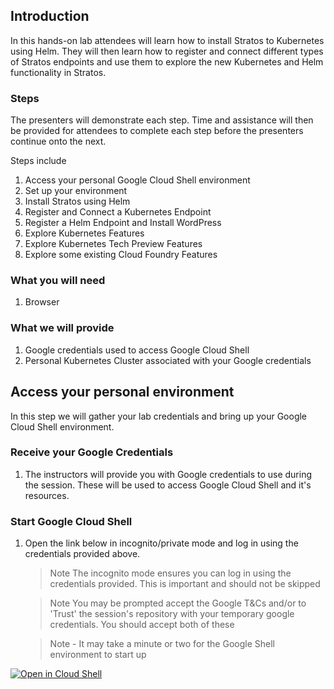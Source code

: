 
## Introduction

In this hands-on lab attendees will learn how to install Stratos to Kubernetes using Helm. They will then learn how to register and connect different types of Stratos endpoints and use them to explore the new Kubernetes and Helm functionality in Stratos. 

### Steps

The presenters will demonstrate each step. Time and assistance will then be provided for attendees to complete each step before the presenters continue onto the next.

Steps include

1. Access your personal Google Cloud Shell environment
1. Set up your environment
1. Install Stratos using Helm
1. Register and Connect a Kubernetes Endpoint
1. Register a Helm Endpoint and Install WordPress
1. Explore Kubernetes Features
1. Explore Kubernetes Tech Preview Features
1. Explore some existing Cloud Foundry Features

### What you will need
1. Browser

### What we will provide
1. Google credentials used to access Google Cloud Shell
1. Personal Kubernetes Cluster associated with your Google credentials

## Access your personal environment

In this step we will gather your lab credentials and bring up your Google Cloud Shell environment.

### Receive your Google Credentials
1. The instructors will provide you with Google credentials to use during the session. These will be used to access Google Cloud Shell and it's resources.

### Start Google Cloud Shell 
1. Open the link below in incognito/private mode and log in using the credentials provided above.
   > Note The incognito mode ensures you can log in using the credentials provided. This is important and should not be skipped

   > Note You may be prompted accept the Google T&Cs and/or to 'Trust' the session's repository with your temporary google credentials. You should accept both of these

   > Note - It may take a minute or two for the Google Shell environment to start up

[![Open in Cloud Shell](http://gstatic.com/cloudssh/images/open-btn.svg)](https://console.cloud.google.com/cloudshell/editor?cloudshell_git_repo=https%3A%2F%2Fgithub.com%2Fcloudfoundry%2Fsummit-hands-on-labs&cloudshell_working_dir=eu-2020%2FStratos&cloudshell_tutorial=docs%2FSETUP.md&shellonly=true&cloudshell_print=docs%2Fwelcome.txt)
